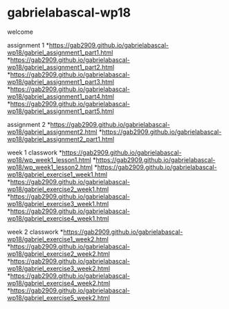 # gabrielabascal-wp18

welcome

assignment 1
*https://gab2909.github.io/gabrielabascal-wp18/gabriel_assignment1_part1.html
*https://gab2909.github.io/gabrielabascal-wp18/gabriel_assignment1_part2.html
*https://gab2909.github.io/gabrielabascal-wp18/gabriel_assignment1_part3.html
*https://gab2909.github.io/gabrielabascal-wp18/gabriel_assignment1_part4.html
*https://gab2909.github.io/gabrielabascal-wp18/gabriel_assignment1_part5.html

assignment 2
*https://gab2909.github.io/gabrielabascal-wp18/gabriel_assignment2.html
*https://gab2909.github.io/gabrielabascal-wp18/gabriel_assignment2_part1.html

week 1 classwork
*https://gab2909.github.io/gabrielabascal-wp18/wp_week1_lesson1.html
*https://gab2909.github.io/gabrielabascal-wp18/wp_week1_lesson2.html
*https://gab2909.github.io/gabrielabascal-wp18/gabriel_exercise1_week1.html
*https://gab2909.github.io/gabrielabascal-wp18/gabriel_exercise2_week1.html
*https://gab2909.github.io/gabrielabascal-wp18/gabriel_exercise3_week1.html
*https://gab2909.github.io/gabrielabascal-wp18/gabriel_exercise4_week1.html

week 2 classwork
*https://gab2909.github.io/gabrielabascal-wp18/gabriel_exercise1_week2.html
*https://gab2909.github.io/gabrielabascal-wp18/gabriel_exercise2_week2.html
*https://gab2909.github.io/gabrielabascal-wp18/gabriel_exercise3_week2.html
*https://gab2909.github.io/gabrielabascal-wp18/gabriel_exercise4_week2.html
*https://gab2909.github.io/gabrielabascal-wp18/gabriel_exercise5_week2.html
